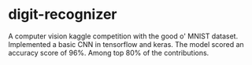 # digit-recognizer
A computer vision kaggle competition with the good o' MNIST dataset. Implemented a basic CNN in tensorflow and keras. The model scored an accuracy score of 96%.
Among top 80% of the contributions.
